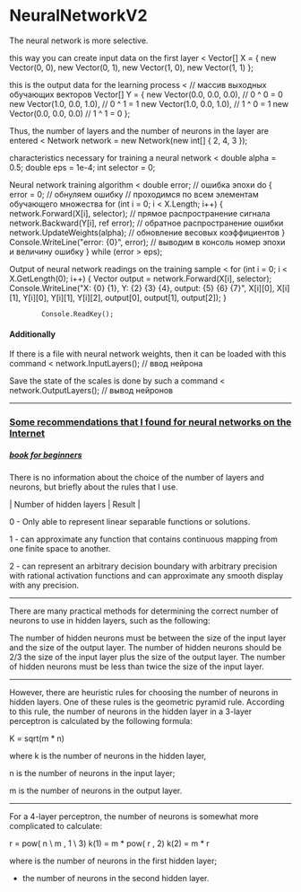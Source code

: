 # NeuralNetworkV2
The neural network is more selective. 

this way you can create input data on the first layer
 <
            Vector[] X = {
            new Vector(0, 0),
            new Vector(0, 1),
            new Vector(1, 0),
            new Vector(1, 1)
            };
 >

this is the output data for the learning process
<
            // массив выходных обучающих векторов
            Vector[] Y = {
            new Vector(0.0, 0.0, 0.0), // 0 ^ 0 = 0
            new Vector(1.0, 0.0, 1.0), // 0 ^ 1 = 1
            new Vector(1.0, 0.0, 1.0), // 1 ^ 0 = 1
            new Vector(0.0, 0.0, 0.0) // 1 ^ 1 = 0
            };
>  
            
Thus, the number of layers and the number of neurons in the layer are entered
<
            Network network = new Network(new int[] { 2, 4, 3 });
>

characteristics necessary for training a neural network
<
            double alpha = 0.5;
            double eps = 1e-4;
            int selector = 0;
>

Neural network training algorithm
<
            double error; // ошибка эпохи
            do
            {
                error = 0; // обнуляем ошибку
                // проходимся по всем элементам обучающего множества
                for (int i = 0; i < X.Length; i++)
                {                  
                    network.Forward(X[i], selector); // прямое распространение сигнала
                    network.Backward(Y[i], ref error); // обратное распространение ошибки
                    network.UpdateWeights(alpha); // обновление весовых коэффициентов
                }
                Console.WriteLine("error: {0}", error); // выводим в консоль номер эпохи и величину ошибку
            } while (error > eps);
>
          
Output of neural network readings on the training sample
<
            for (int i = 0; i < X.GetLength(0); i++)
            {
                Vector output = network.Forward(X[i], selector);
                Console.WriteLine("X: {0} {1}, Y: {2} {3} {4}, output: {5} {6} {7}", X[i][0], X[i][1], Y[i][0], Y[i][1], Y[i][2], output[0], output[1], output[2]);
            }

            Console.ReadKey();
>           
            
#### Additionally           
            
If there is a file with neural network weights, then it can be loaded with this command
<
       network.InputLayers(); // ввод нейрона
>
Save the state of the scales is done by such a command
<
        network.OutputLayers(); // вывод нейронов
>      
            
---
### [Some recommendations that I found for neural networks on the Internet](https://qna.habr.com/q/1061692)
##### [book for beginners](https://drive.google.com/file/d/1YxFuQWIst20nH-c4q2x0kfUKTXXC1zH5/view?usp=sharing)

          
There is no information about the choice of the number of layers and neurons, but briefly about the rules that I use.

| Number of hidden layers | Result |

  0 - Only able to represent linear separable functions or solutions.

  1 - can approximate any function that contains continuous mapping
from one finite space to another.

  2 - can represent an arbitrary decision boundary with arbitrary precision
with rational activation functions and can approximate any smooth
display with any precision.

---

There are many practical methods for determining the correct number of neurons to use in hidden layers, such as the following:

The number of hidden neurons must be between the size of the input layer and the size of the output layer.
The number of hidden neurons should be 2/3 the size of the input layer plus the size of the output layer.
The number of hidden neurons must be less than twice the size of the input layer.

---

However, there are heuristic rules for choosing the number of neurons in hidden layers. One of these rules is the geometric pyramid rule. According to this rule, the number of neurons in the hidden layer in a 3-layer perceptron is calculated by the following formula:

K = sqrt(m * n)

where k is the number of neurons in the hidden layer,

n is the number of neurons in the input layer;

m is the number of neurons in the output layer.

---

For a 4-layer perceptron, the number of neurons is somewhat more complicated to calculate:

r = pow( n \ m , 1 \ 3)
k(1) = m * pow( r , 2)
k(2) = m * r

where is the number of neurons in the first hidden layer;

  - the number of neurons in the second hidden layer.
